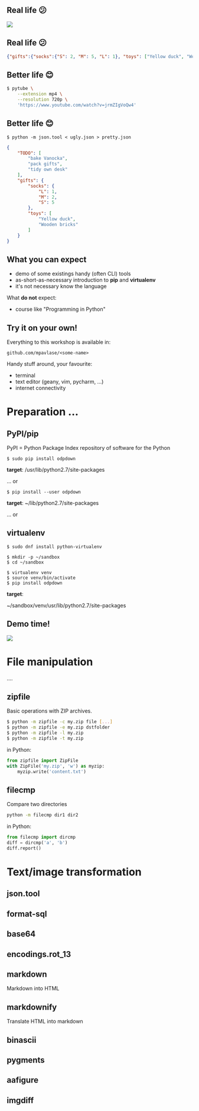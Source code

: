 ## Real life 😕

![](youtube-download.png)

## Real life 😕

~~~ json
{"gifts":{"socks":{"S": 2, "M": 5, "L": 1}, "toys": ["Yellow duck", "Wooden bricks"]},"TODO":["bake Vanocka","pack gifts","tidy own desk"]}
~~~

## Better life 😊
~~~ bash
$ pytube \
    --extension mp4 \
    --resolution 720p \
    'https://www.youtube.com/watch?v=jrmZIgVoQw4'
~~~


## Better life 😊
~~~
$ python -m json.tool < ugly.json > pretty.json
~~~
~~~ JSON
{
    "TODO": [
        "bake Vanocka",
        "pack gifts",
        "tidy own desk"
    ],
    "gifts": {
        "socks": {
            "L": 1,
            "M": 2,
            "S": 5
        },
        "toys": [
            "Yellow duck",
            "Wooden bricks"
        ]
    }
}
~~~

## What you can expect
* demo of some existings handy (often CLI) tools
* as-short-as-necessary introduction to **pip** and **virtualenv**
* it's not necessary know the language

What **do not** expect:
* course like "Programming in Python"


## Try it on your own!

Everything to this workshop is available in:
~~~
github.com/mpavlase/<some-name>
~~~
Handy stuff around, your favourite:
* terminal
* text editor (geany, vim, pycharm, ...)
* internet connectivity

# Preparation ...

## PyPI/pip
PyPI = Python Package Index
repository of software for the Python

~~~
$ sudo pip install odpdown
~~~
**target**: /usr/lib/python2.7/site-packages

... or
~~~
$ pip install --user odpdown
~~~
**target**: ~/lib/python2.7/site-packages

... or

## virtualenv

~~~
$ sudo dnf install python-virtualenv
~~~
~~~
$ mkdir -p ~/sandbox
$ cd ~/sandbox
~~~
~~~
$ virtualenv venv
$ source venv/bin/activate
$ pip install odpdown
~~~
**target**:

~/sandbox/venv/usr/lib/python2.7/site-packages

## Demo time!
![](sandbox-4.jpg)

# File manipulation
....

## zipfile
Basic operations with ZIP archives.
~~~ bash
$ python -m zipfile -c my.zip file [...]
$ python -m zipfile -e my.zip dstfolder
$ python -m zipfile -l my.zip
$ python -m zipfile -t my.zip
~~~
in Python:
~~~ python
from zipfile import ZipFile
with ZipFile('my.zip', 'w') as myzip:
    myzip.write('content.txt')
~~~

## filecmp
Compare two directories
~~~ bash
python -m filecmp dir1 dir2
~~~
in Python:
~~~ python
from filecmp import dircmp
diff = dircmp('a', 'b')
diff.report()
~~~

# Text/image transformation

## json.tool

## format-sql

## base64

## encodings.rot_13

## markdown
Markdown into HTML

## markdownify
Translate HTML into markdown

## binascii

## pygments

## aafigure

## imgdiff
